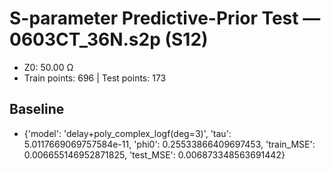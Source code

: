# S-parameter Predictive-Prior Test — 0603CT_36N.s2p (S12)
- Z0: 50.00 Ω
- Train points: 696  |  Test points: 173

## Baseline
- {'model': 'delay+poly_complex_logf(deg=3)', 'tau': 5.0117669069757584e-11, 'phi0': 0.25533866409697453, 'train_MSE': 0.006655146952871825, 'test_MSE': 0.006873348563691442}